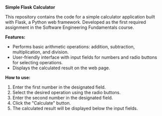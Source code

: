 **Simple Flask Calculator**

This repository contains the code for a simple calculator application built with Flask, a Python web framework. Developed as the first required assignment in the Software Engineering Fundamentals course.

**Features:**
- Performs basic arithmetic operations: addition, subtraction, multiplication, and division.
- User-friendly interface with input fields for numbers and radio buttons for selecting operations.
- Displays the calculated result on the web page.

**How to use:**
1. Enter the first number in the designated field.
2. Select the desired operation using the radio buttons.
3. Enter the second number in the designated field.
4. Click the "Calculate" button.
5. The calculated result will be displayed below the input fields.
